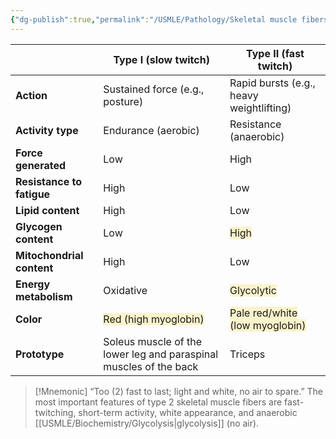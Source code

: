 ```yaml
---
{"dg-publish":true,"permalink":"/USMLE/Pathology/Skeletal muscle fibers/"}
---
```


|                           | Type I (slow twitch)                                                        | Type II (fast twitch)                                                                 |
| ------------------------- | --------------------------------------------------------------------------- | ------------------------------------------------------------------------------------- |
| **Action**                | Sustained force (e.g., posture)                                             | Rapid bursts (e.g., heavy weightlifting)                                              |
| **Activity type**         | Endurance (aerobic)                                                         | Resistance (anaerobic)                                                                |
| **Force generated**       | Low                                                                         | High                                                                                  |
| **Resistance to fatigue** | High                                                                        | Low                                                                                   |
| **Lipid content**         | High                                                                        | Low                                                                                   |
| **Glycogen content**      | Low                                                                         | <span style="background:rgba(240, 200, 0, 0.2)">High</span>                           |
| **Mitochondrial content** | High                                                                        | Low                                                                                   |
| **Energy metabolism**     | Oxidative                                                                   | <span style="background:rgba(240, 200, 0, 0.2)">Glycolytic</span>                     |
| **Color**                 | <span style="background:rgba(240, 200, 0, 0.2)">Red (high myoglobin)</span> | <span style="background:rgba(240, 200, 0, 0.2)">Pale red/white (low myoglobin)</span> |
| **Prototype**             | Soleus muscle of the lower leg and paraspinal muscles of the back           | Triceps                                                                               |


>[!Mnemonic] 
>“Too (2) fast to last; light and white, no air to spare.” The most important features of type 2 skeletal muscle fibers are fast-twitching, short-term activity, white appearance, and anaerobic [[USMLE/Biochemistry/Glycolysis\|glycolysis]] (no air).
